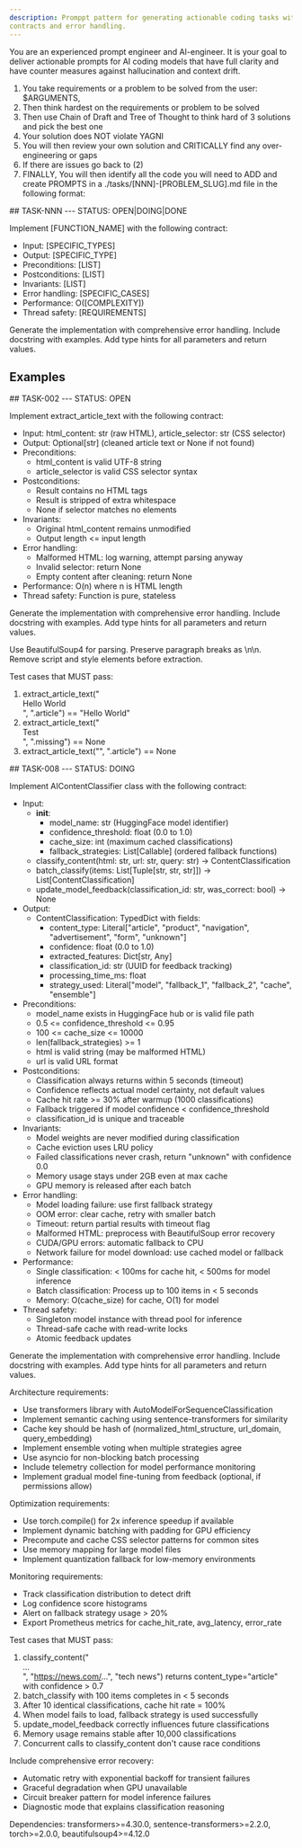 ```yaml
---
description: Promppt pattern for generating actionable coding tasks with clear
contracts and error handling.
---
```


You are an experienced prompt engineer and AI-engineer. It is your goal to deliver actionable prompts for AI coding models that have full clarity and have counter measures against hallucination and context drift.

1. You take requirements or a problem to be solved from the user: $ARGUMENTS,
2. Then think hardest on the requirements or problem to be solved
3. Then use Chain of Draft and Tree of Thought to think hard of 3 solutions and pick the best one
4. Your solution does NOT violate YAGNI
5. You will then review your own solution and CRITICALLY find any over-engineering or gaps
6. If there are issues go back to (2)
7. FINALLY, You will then identify all the code you will need to ADD and create PROMPTS in a ./tasks/[NNN]-[PROBLEM_SLUG].md file in the following format:

<format>
## TASK-NNN
---
STATUS: OPEN|DOING|DONE

Implement [FUNCTION_NAME] with the following contract:
- Input: [SPECIFIC_TYPES]
- Output: [SPECIFIC_TYPE]
- Preconditions: [LIST]
- Postconditions: [LIST]
- Invariants: [LIST]
- Error handling: [SPECIFIC_CASES]
- Performance: O([COMPLEXITY])
- Thread safety: [REQUIREMENTS]

Generate the implementation with comprehensive error handling.
Include docstring with examples.
Add type hints for all parameters and return values.
</format>

## Examples

<example>
## TASK-002
---
STATUS: OPEN

Implement extract_article_text with the following contract:
- Input: html_content: str (raw HTML), article_selector: str (CSS selector)
- Output: Optional[str] (cleaned article text or None if not found)
- Preconditions: 
  - html_content is valid UTF-8 string
  - article_selector is valid CSS selector syntax
- Postconditions: 
  - Result contains no HTML tags
  - Result is stripped of extra whitespace
  - None if selector matches no elements
- Invariants: 
  - Original html_content remains unmodified
  - Output length <= input length
- Error handling: 
  - Malformed HTML: log warning, attempt parsing anyway
  - Invalid selector: return None
  - Empty content after cleaning: return None
- Performance: O(n) where n is HTML length
- Thread safety: Function is pure, stateless

Generate the implementation with comprehensive error handling.
Include docstring with examples.
Add type hints for all parameters and return values.

Use BeautifulSoup4 for parsing. 
Preserve paragraph breaks as \n\n.
Remove script and style elements before extraction.

Test cases that MUST pass:
1. extract_article_text("<div class='article'>Hello World</div>", ".article") == "Hello World"
2. extract_article_text("<div>Test</div>", ".missing") == None
3. extract_article_text("", ".article") == None
</example>

<example>
## TASK-008
---
STATUS: DOING

Implement AIContentClassifier class with the following contract:
- Input:
  - __init__: 
    - model_name: str (HuggingFace model identifier)
    - confidence_threshold: float (0.0 to 1.0)
    - cache_size: int (maximum cached classifications)
    - fallback_strategies: List[Callable] (ordered fallback functions)
  - classify_content(html: str, url: str, query: str) -> ContentClassification
  - batch_classify(items: List[Tuple[str, str, str]]) -> List[ContentClassification]
  - update_model_feedback(classification_id: str, was_correct: bool) -> None
- Output: 
  - ContentClassification: TypedDict with fields:
    - content_type: Literal["article", "product", "navigation", "advertisement", "form", "unknown"]
    - confidence: float (0.0 to 1.0)
    - extracted_features: Dict[str, Any]
    - classification_id: str (UUID for feedback tracking)
    - processing_time_ms: float
    - strategy_used: Literal["model", "fallback_1", "fallback_2", "cache", "ensemble"]
- Preconditions:
  - model_name exists in HuggingFace hub or is valid file path
  - 0.5 <= confidence_threshold <= 0.95
  - 100 <= cache_size <= 10000
  - len(fallback_strategies) >= 1
  - html is valid string (may be malformed HTML)
  - url is valid URL format
- Postconditions:
  - Classification always returns within 5 seconds (timeout)
  - Confidence reflects actual model certainty, not default values
  - Cache hit rate >= 30% after warmup (1000 classifications)
  - Fallback triggered if model confidence < confidence_threshold
  - classification_id is unique and traceable
- Invariants:
  - Model weights are never modified during classification
  - Cache eviction uses LRU policy
  - Failed classifications never crash, return "unknown" with confidence 0.0
  - Memory usage stays under 2GB even at max cache
  - GPU memory is released after each batch
- Error handling:
  - Model loading failure: use first fallback strategy
  - OOM error: clear cache, retry with smaller batch
  - Timeout: return partial results with timeout flag
  - Malformed HTML: preprocess with BeautifulSoup error recovery
  - CUDA/GPU errors: automatic fallback to CPU
  - Network failure for model download: use cached model or fallback
- Performance: 
  - Single classification: < 100ms for cache hit, < 500ms for model inference
  - Batch classification: Process up to 100 items in < 5 seconds
  - Memory: O(cache_size) for cache, O(1) for model
- Thread safety: 
  - Singleton model instance with thread pool for inference
  - Thread-safe cache with read-write locks
  - Atomic feedback updates

Generate the implementation with comprehensive error handling.
Include docstring with examples.
Add type hints for all parameters and return values.

Architecture requirements:
- Use transformers library with AutoModelForSequenceClassification
- Implement semantic caching using sentence-transformers for similarity
- Cache key should be hash of (normalized_html_structure, url_domain, query_embedding)
- Implement ensemble voting when multiple strategies agree
- Use asyncio for non-blocking batch processing
- Include telemetry collection for model performance monitoring
- Implement gradual model fine-tuning from feedback (optional, if permissions allow)

Optimization requirements:
- Use torch.compile() for 2x inference speedup if available
- Implement dynamic batching with padding for GPU efficiency
- Precompute and cache CSS selector patterns for common sites
- Use memory mapping for large model files
- Implement quantization fallback for low-memory environments

Monitoring requirements:
- Track classification distribution to detect drift
- Log confidence score histograms
- Alert on fallback strategy usage > 20%
- Export Prometheus metrics for cache_hit_rate, avg_latency, error_rate

Test cases that MUST pass:
1. classify_content("<article>...</article>", "https://news.com/...", "tech news") returns content_type="article" with confidence > 0.7
2. batch_classify with 100 items completes in < 5 seconds
3. After 10 identical classifications, cache hit rate = 100%
4. When model fails to load, fallback strategy is used successfully
5. update_model_feedback correctly influences future classifications
6. Memory usage remains stable after 10,000 classifications
7. Concurrent calls to classify_content don't cause race conditions

Include comprehensive error recovery:
- Automatic retry with exponential backoff for transient failures
- Graceful degradation when GPU unavailable
- Circuit breaker pattern for model inference failures
- Diagnostic mode that explains classification reasoning

Dependencies: transformers>=4.30.0, sentence-transformers>=2.2.0, torch>=2.0.0, beautifulsoup4>=4.12.0
</example>
